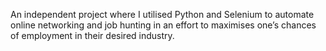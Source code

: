 An independent project where I utilised Python and Selenium to automate online networking and job hunting in an effort to maximises one’s chances of employment in their desired industry.  
